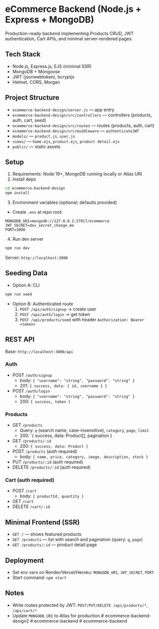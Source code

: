 # eCommerce Backend (Node.js + Express + MongoDB)

Production-ready backend implementing Products CRUD, JWT authentication, Cart APIs, and minimal server-rendered pages.

## Tech Stack
- Node.js, Express.js, EJS (minimal SSR)
- MongoDB + Mongoose
- JWT (jsonwebtoken), bcryptjs
- Helmet, CORS, Morgan

## Project Structure
- `ecommerce-backend-design/server.js` — app entry
- `ecommerce-backend-design/src/controllers` — controllers (products, auth, cart, seed)
- `ecommerce-backend-design/src/routes` — routes (products, auth, cart)
- `ecommerce-backend-design/src/middleware` — `authenticateJWT`
- `models/` — `product.js`, `user.js`
- `views/` — `home.ejs`, `product.ejs`, `product detail.ejs`
- `public/` — static assets

## Setup
1) Requirements: Node 18+, MongoDB running locally or Atlas URI
2) Install deps
```bash
cd ecommerce-backend-design
npm install
```
3) Environment variables (optional; defaults provided)
- Create `.env` at repo root:
```
MONGODB_URI=mongodb://127.0.0.1:27017/ecommerce
JWT_SECRET=dev_secret_change_me
PORT=3000
```
4) Run dev server
```bash
npm run dev
```
Server: `http://localhost:3000`

## Seeding Data
- Option A: CLI
```bash
npm run seed
```
- Option B: Authenticated route
  1. `POST /api/auth/signup` → create user
  2. `POST /api/auth/login` → get token
  3. `POST /api/products/seed` with header `Authorization: Bearer <token>`

## REST API
Base: `http://localhost:3000/api`

### Auth
- POST `/auth/signup`
  - body: `{ "username": "string", "password": "string" }`
  - 201: `{ success, data: { id, username } }`
- POST `/auth/login`
  - body: `{ "username": "string", "password": "string" }`
  - 200: `{ success, token }`

### Products
- GET `/products`
  - Query: `q` (search name, case-insensitive), `category`, `page`, `limit`
  - 200: `{ success, data: Product[], pagination }
- GET `/products/:id`
  - 200: `{ success, data: Product }`
- POST `/products` (auth required)
  - body: `{ name, price, category, image, description, stock }`
- PUT `/products/:id` (auth required)
- DELETE `/products/:id` (auth required)

### Cart (auth required)
- POST `/cart`
  - body: `{ productId, quantity }`
- GET `/cart`
- DELETE `/cart/:id`

## Minimal Frontend (SSR)
- `GET /` — shows featured products
- `GET /products` — list with search and pagination (query: `q`, `page`)
- `GET /products/:id` — product detail page

## Deployment
- Set env vars on Render/Vercel/Heroku: `MONGODB_URI`, `JWT_SECRET`, `PORT`
- Start command: `npm start`

## Notes
- Write routes protected by JWT: `POST/PUT/DELETE /api/products/*`, `/api/cart/*`
- Update `MONGODB_URI` to Atlas for production.#   e c o m m e r c e - b a c k e n d - d e s i g n 2  
 #   e c o m m e r c e - b a c k e n d  
 #   e c o m m e r c e - b a c k e n d  
 
